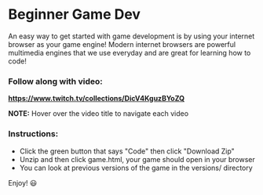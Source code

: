 # Beginner Game Dev

An easy way to get started with game development is by using your internet browser as your game engine! Modern internet browsers are powerful multimedia engines that we use everyday and are great for learning how to code!

### Follow along with video:  
**https://www.twitch.tv/collections/DicV4KguzBYoZQ**

**NOTE:** Hover over the video title to navigate each video

### Instructions:
- Click the green button that says "Code" then click "Download Zip"
- Unzip and then click game.html, your game should open in your browser
- You can look at previous versions of the game in the versions/ directory

Enjoy! 😃
